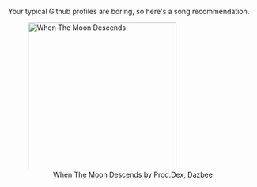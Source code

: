 Your typical Github profiles are boring, so here's a song recommendation.
<figure><img width="300" height="300" src="https://i.scdn.co/image/ab67616d0000b273de9de89a99032590385d9392" alt="When The Moon Descends" /><figcaption align="center"><a href="https://open.spotify.com/track/4fFlmbuU6J8ere5ZhD2mHb" target="_blank">When The Moon Descends</a> by Prod.Dex, Dazbee</figcaption></figure>
